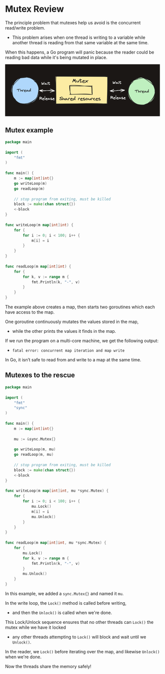 # Mutex Review

The principle problem that mutexes help us avoid is the concurrent read/write problem.

- This problem arises when one thread is writing to a variable while another thread is reading from that same variable at the same time.

When this happens, a Go program will panic because the reader could be reading bad data while it's being mutated in place.

![mutex](./mutex.png)

## Mutex example

```go
package main

import (
	"fmt"
)

func main() {
	m := map[int]int{}
	go writeLoop(m)
	go readLoop(m)

	// stop program from exiting, must be killed
	block := make(chan struct{})
	<-block
}

func writeLoop(m map[int]int) {
	for {
		for i := 0; i < 100; i++ {
			m[i] = i
		}
	}
}

func readLoop(m map[int]int) {
	for {
		for k, v := range m {
			fmt.Println(k, "-", v)
		}
	}
}
```

The example above creates a map, then starts two goroutines which each have access to the map.

One goroutine continuously mutates the values stored in the map,

- while the other prints the values it finds in the map.

If we run the program on a multi-core machine, we get the following output:

- `fatal error: concurrent map iteration and map write`

In Go, it isn’t safe to read from and write to a map at the same time.

## Mutexes to the rescue

```go
package main

import (
	"fmt"
	"sync"
)

func main() {
	m := map[int]int{}

	mu := &sync.Mutex{}

	go writeLoop(m, mu)
	go readLoop(m, mu)

	// stop program from exiting, must be killed
	block := make(chan struct{})
	<-block
}

func writeLoop(m map[int]int, mu *sync.Mutex) {
	for {
		for i := 0; i < 100; i++ {
			mu.Lock()
			m[i] = i
			mu.Unlock()
		}
	}
}

func readLoop(m map[int]int, mu *sync.Mutex) {
	for {
		mu.Lock()
		for k, v := range m {
			fmt.Println(k, "-", v)
		}
		mu.Unlock()
	}
}
```

In this example, we added a `sync.Mutex{}` and named it `mu`.

In the write loop, the `Lock()` method is called before writing,

- and then the `Unlock()` is called when we're done.

This Lock/Unlock sequence ensures that no other threads can `Lock()` the mutex while we have it locked

- any other threads attempting to `Lock()` will block and wait until we `Unlock()`.

In the reader, we `Lock()` before iterating over the map, and likewise `Unlock()` when we're done.

Now the threads share the memory safely!
